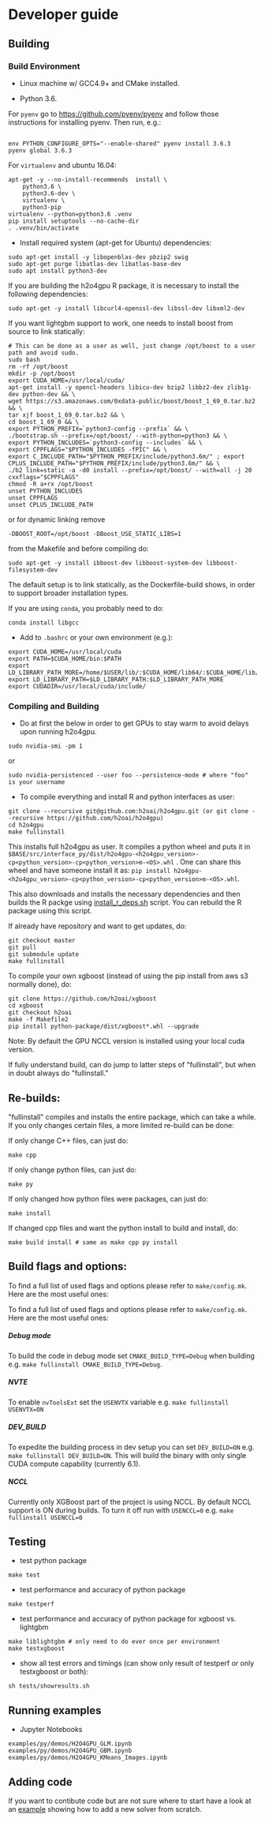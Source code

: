 # Developer guide

## Building

### Build Environment

* Linux machine w/ GCC4.9+ and CMake installed.

* Python 3.6.

For `pyenv` go to https://github.com/pyenv/pyenv and follow those instructions for installing pyenv. Then run, e.g.:

````

env PYTHON_CONFIGURE_OPTS="--enable-shared" pyenv install 3.6.3
pyenv global 3.6.3
````

For `virtualenv` and ubuntu 16.04:

```arma.header
apt-get -y --no-install-recommends  install \
    python3.6 \
    python3.6-dev \
    virtualenv \
    python3-pip
virtualenv --python=python3.6 .venv
pip install setuptools --no-cache-dir
. .venv/bin/activate
```

- Install required system (apt-get for Ubuntu) dependencies:

```
sudo apt-get install -y libopenblas-dev pbzip2 swig
sudo apt-get purge libatlas-dev libatlas-base-dev
sudo apt install python3-dev
```

If you are building the h2o4gpu R package, it is necessary to install the following dependencies:

```
sudo apt-get -y install libcurl4-openssl-dev libssl-dev libxml2-dev
```

If you want lightgbm support to work, one needs to install boost from source to link statically:

```
# This can be done as a user as well, just change /opt/boost to a user path and avoid sudo.
sudo bash
rm -rf /opt/boost
mkdir -p /opt/boost
export CUDA_HOME=/usr/local/cuda/
apt-get install -y opencl-headers libicu-dev bzip2 libbz2-dev zlib1g-dev python-dev && \
wget https://s3.amazonaws.com/0xdata-public/boost/boost_1_69_0.tar.bz2 && \
tar xjf boost_1_69_0.tar.bz2 && \
cd boost_1_69_0 && \
export PYTHON_PREFIX=`python3-config --prefix` && \
./bootstrap.sh --prefix=/opt/boost/ --with-python=python3 && \
export PYTHON_INCLUDES=`python3-config --includes` && \
export CPPFLAGS="$PYTHON_INCLUDES -fPIC" && \
export C_INCLUDE_PATH="$PYTHON_PREFIX/include/python3.6m/" ; export CPLUS_INCLUDE_PATH="$PYTHON_PREFIX/include/python3.6m/" && \
./b2 link=static -a -d0 install --prefix=/opt/boost/ --with=all -j 20 cxxflags="$CPPFLAGS"
chmod -R a+rx /opt/boost
unset PYTHON_INCLUDES
unset CPPFLAGS
unset CPLUS_INCLUDE_PATH
```

or for dynamic linking remove
```
-DBOOST_ROOT=/opt/boost -DBoost_USE_STATIC_LIBS=1
```
from the Makefile and before compiling do:
```
sudo apt-get -y install ibboost-dev libboost-system-dev libboost-filesystem-dev
```

The default setup is to link statically, as the Dockerfile-build shows, in order to support broader installation types.


If you are using `conda`, you probably need to do:
```
conda install libgcc
```

- Add to `.bashrc` or your own environment (e.g.):

```
export CUDA_HOME=/usr/local/cuda
export PATH=$CUDA_HOME/bin:$PATH
export LD_LIBRARY_PATH_MORE=/home/$USER/lib/:$CUDA_HOME/lib64/:$CUDA_HOME/lib/:$CUDA_HOME/lib64:$CUDA_HOME/extras/CUPTI/lib64
export LD_LIBRARY_PATH=$LD_LIBRARY_PATH:$LD_LIBRARY_PATH_MORE
export CUDADIR=/usr/local/cuda/include/
```

### Compiling and Building

- Do at first the below in order to get GPUs to stay warm to avoid delays upon running h2o4gpu.

```
sudo nvidia-smi -pm 1
```

or

```
sudo nvidia-persistenced --user foo --persistence-mode # where "foo" is your username
```

- To compile everything and install R and python interfaces as user:

```
git clone --recursive git@github.com:h2oai/h2o4gpu.git (or git clone --recursive https://github.com/h2oai/h2o4gpu)
cd h2o4gpu
make fullinstall
```

This installs full h2o4gpu as user. It compiles a python wheel
and puts it in
`$BASE/src/interface_py/dist/h2o4gpu-<h2o4gpu_version>-cp<python_version>-cp<python_version>m-<OS>.whl` .  One
can share this wheel and have someone install it as: `pip install
h2o4gpu-<h2o4gpu_version>-cp<python_version>-cp<python_version>m-<OS>.whl`.

This also downloads and installs the necessary dependencies and then builds the R packge using [install_r_deps.sh](https://github.com/h2oai/h2o4gpu/blob/master/scripts/install_r_deps.sh) script.
You can rebuild the R package using this script.

If already have repository and want to get updates, do:
```
git checkout master
git pull
git submodule update
make fullinstall
```

To compile your own xgboost (instead of using the pip install from aws s3 normally done), do:

```
git clone https://github.com/h2oai/xgboost
cd xgboost
git checkout h2oai
make -f Makefile2
pip install python-package/dist/xgboost*.whl --upgrade
```
Note: By default the GPU NCCL version is installed using your local cuda version.

If fully understand build, can do jump to latter steps of
"fullinstall", but when in doubt always do "fullinstall."

## Re-builds:

"fullinstall" compiles and installs the entire package, which can take a while.  If you only changes certain files, a more limited re-build can be done:

If only change C++ files, can just do:
```
make cpp
```

If only change python files, can just do:
```
make py
```

If only changed how python files were packages, can just do:
```
make install
```

If changed cpp files and want the python install to build and install, do:
```
make build install # same as make cpp py install
```

## Build flags and options:

To find a full list of used flags and options please refer to `make/config.mk`. Here are the most useful ones:

To find a full list of used flags and options please refer to `make/config.mk`. Here are the most useful ones:

##### Debug mode

To build the code in debug mode set `CMAKE_BUILD_TYPE=Debug` when building e.g. `make fullinstall CMAKE_BUILD_TYPE=Debug`.

##### NVTE

To enable `nvToolsExt` set the `USENVTX` variable e.g. `make fullinstall USENVTX=ON`

##### DEV_BUILD

To expedite the building process in dev setup you can set `DEV_BUILD=ON` e.g. `make fullinstall DEV_BUILD=ON`. This will build the binary with only single CUDA compute capability (currently 6.1).

##### NCCL

Currently only XGBoost part of the project is using NCCL. By default NCCL support is ON during builds. To turn it off run with `USENCCL=0` e.g. `make fullinstall USENCCL=0`

## Testing

- test python package
```
make test
```

- test performance and accuracy of python package
```
make testperf
```

- test performance and accuracy of python package for xgboost vs. lightgbm
```
make liblightgbm # only need to do ever once per environment
make testxgboost
```

- show all test errors and timings (can show only result of testperf or only testxgboost or both):
```
sh tests/showresults.sh
```

## Running examples

- Jupyter Notebooks
```
examples/py/demos/H2O4GPU_GLM.ipynb
examples/py/demos/H2O4GPU_GBM.ipynb
examples/py/demos/H2O4GPU_KMeans_Images.ipynb
```

## Adding code

If you want to contibute code but are not sure where to start have a look at an [example](https://github.com/h2oai/h2o4gpu/tree/master/EXAMPLE_SOLVER.md) showing how to add a new solver from scratch.